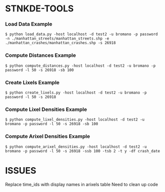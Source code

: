 # STNKDE-TOOLS


### Load Data Example

```
$ python load_data.py -host localhost -d test2 -u bromano -p password -n ./manhattan_streets/manhattan_streets.shp -e ./manhattan_crashes/manhattan_crashes.shp -s 26918
```


### Compute Distances Example
```
$ python compute_distances.py -host localhost -d test2 -u bromano -p password -l 50 -s 26918 -sb 100
```

### Create Lixels Example
```
$ python create_lixels.py -host localhost -d test2 -u bromano -p password -l 50 -s 26918
```


### Compute Lixel Densities Example
```
$ python compute_lixel_densities.py -host localhost -d test2 -u bromano -p password -l 50 -s 26918 -sb 100
```

### Compute Arixel Densities Example
```
$ python compute_arixel_densities.py -host localhost -d test2 -u bromano -p password -l 50 -s 26918 -ssb 100 -tsb 2 -t y -df crash_date
```


# ISSUES
Replace time_ids with display names in arixels table
Need to clean up code
